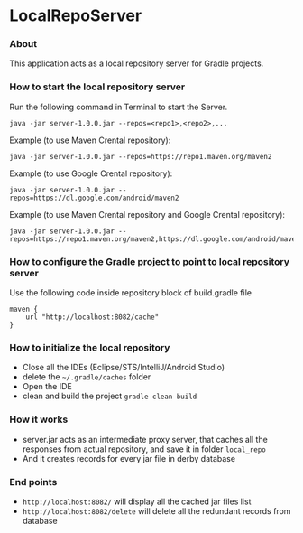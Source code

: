 # LocalRepoServer

### About
This application acts as a local repository server for Gradle projects.


### How to start the local repository server
Run the following command in Terminal to start the Server.
```
java -jar server-1.0.0.jar --repos=<repo1>,<repo2>,...
```

Example (to use Maven Crental repository):
```
java -jar server-1.0.0.jar --repos=https://repo1.maven.org/maven2
```

Example (to use Google Crental repository):
```
java -jar server-1.0.0.jar --repos=https://dl.google.com/android/maven2
```

Example (to use Maven Crental repository and Google Crental repository):
```
java -jar server-1.0.0.jar --repos=https://repo1.maven.org/maven2,https://dl.google.com/android/maven2
```

### How to configure the Gradle project to point to local repository server
Use the following code inside repository block of build.gradle file
```
maven {
    url "http://localhost:8082/cache"
}
```

### How to initialize the local repository
 * Close all the IDEs (Eclipse/STS/IntelliJ/Android Studio)
 * delete the `~/.gradle/caches` folder
 * Open the IDE
 * clean and build the project `gradle clean build`

### How it works
 * server.jar acts as an intermediate proxy server, that caches all the responses from actual repository, and save it in folder `local_repo`
 * And it creates records for every jar file in derby database

### End points
 * `http://localhost:8082/` will display all the cached jar files list
 * `http://localhost:8082/delete` will delete all the redundant records from database
